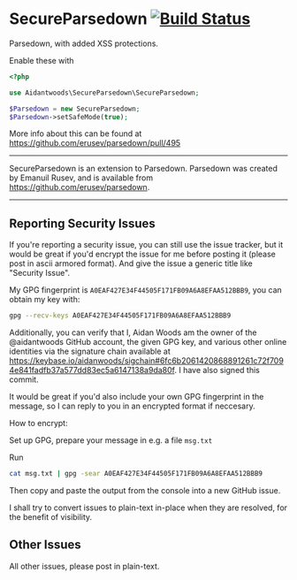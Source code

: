 # SecureParsedown [![Build Status](https://travis-ci.org/aidantwoods/SecureParsedown.svg?branch=master)](https://travis-ci.org/aidantwoods/SecureParsedown)

Parsedown, with added XSS protections.

Enable these with

```php
<?php

use Aidantwoods\SecureParsedown\SecureParsedown;

$Parsedown = new SecureParsedown;
$Parsedown->setSafeMode(true);
```

More info about this can be found at https://github.com/erusev/parsedown/pull/495

---

SecureParsedown is an extension to Parsedown. Parsedown was created by
Emanuil Rusev, and is available from https://github.com/erusev/parsedown.

---

## Reporting Security Issues

If you're reporting a security issue, you can still use the issue tracker, but
it would be great if you'd encrypt the issue for me before posting it
(please post in ascii armored format). And give the issue a generic title like
"Security Issue".

My GPG fingerprint is `A0EAF427E34F44505F171FB09A6A8EFAA512BBB9`, you can obtain
my key with:

```bash
gpg --recv-keys A0EAF427E34F44505F171FB09A6A8EFAA512BBB9
```

Additionally, you can verify that I, Aidan Woods am the owner of the
@aidantwoods GitHub account, the given GPG key, and various other online
identities via the signature chain available at https://keybase.io/aidanwoods/sigchain#6fc6b2061420868891261c72f7094e841fadfb37a577dd83ec5a6147138a9da80f.
I have also signed this commit.

It would be great if you'd also include your own GPG fingerprint in the message,
so I can reply to you in an encrypted format if neccesary.

How to encrypt:

Set up GPG, prepare your message in e.g. a file `msg.txt`

Run

```bash
cat msg.txt | gpg -sear A0EAF427E34F44505F171FB09A6A8EFAA512BBB9
```

Then copy and paste the output from the console into a new GitHub issue.

I shall try to convert issues to plain-text in-place when they are resolved, for the benefit of visibility.

## Other Issues
All other issues, please post in plain-text.